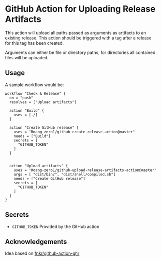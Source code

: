 # GitHub Action for Uploading Release Artifacts

This action will upload all paths passed as arguments as artifacts to an existing release.
This action should be triggered with a tag after a release for this tag has been created.

Arguments can either be file or directory paths, for directories all contained files will be uploaded.

## Usage

A sample workflow would be:

```github-actions
workflow "Check & Release" {
  on = "push"
  resolves = ["Upload artifacts"]

  action "Build" {
    uses = [./]
  }

  action "Create GitHub release" {
    uses = "Roang-zero1/github-create-release-action@master"
    needs = ["Build"]
    secrets = [
      "GITHUB_TOKEN"
    ]
  }


  action "Upload artifacts" {
    uses = "Roang-zero1/github-upload-release-artifacts-action@master"
    args = [ "dist/bin/", "dist/shell/compiled.sh"]
    needs = ["Create GitHub release"]
    secrets = [
      "GITHUB_TOKEN"
    ]
  }
}
```

## Secrets

* `GITHUB_TOKEN` Provided by the GitHub action

## Acknowledgements

Idea based on [fnkr/github-action-ghr](https://github.com/fnkr/github-action-ghr)
